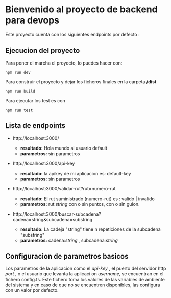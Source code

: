 # Bienvenido al proyecto de backend para devops

Este proyecto cuenta con los siguientes endpoints por defecto :

## Ejecucion del proyecto

Para poner el marcha el proyecto, lo puedes hacer con:

    npm run dev

Para construir el proyecto y dejar los ficheros finales en la carpeta __/dist__

    npm run build

Para ejecutar los test es con

    npm run test

    
## Lista de endpoints

* http://localhost:3000/
    * __resultado:__ Hola mundo al usuario default
    * __parametros:__ sin parametros

* http://localhost:3000/api-key
    * __resultado:__ la apikey de mi aplicacion es: default-key
    * __parametros:__ sin parametros

* http://localhost:3000/validar-rut?rut=numero-rut
    * __resultado:__ El rut suministrado (numero-rut) es : valido | invalido
    * __parametros:__ rut:_string_ con o sin puntos, con o sin guion.

* http://localhost:3000/buscar-subcadena?cadena=string&subcadena=substring
    * __resultado:__ La cadeja "string" tiene n repeticiones de la subcadena "substring"
    * __parametros:__ cadena:_string_ , subcadena:_string_

## Configuracion de parametros basicos
Los parametros de la aplicacion como el _api-key_ , el puerto del servidor http _port_ , o el usuario que levanta la aplicaci on _username_, se encuentran en el fichero config.ts.
Este fichero toma los valores de las variables de ambiente del sistema y en caso de que no se encuentren disponibles, las configura con un valor por defecto.